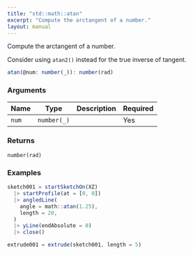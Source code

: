 ```yaml
---
title: "std::math::atan"
excerpt: "Compute the arctangent of a number."
layout: manual
---
```


Compute the arctangent of a number.

Consider using `atan2()` instead for the true inverse of tangent.

```js
atan(@num: number(_)): number(rad)
```


### Arguments

| Name | Type | Description | Required |
|----------|------|-------------|----------|
| `num` | `number(_)` |  | Yes |

### Returns

`number(rad)`


### Examples

```js
sketch001 = startSketchOn(XZ)
  |> startProfile(at = [0, 0])
  |> angledLine(
    angle = math::atan(1.25),
    length = 20,
  )
  |> yLine(endAbsolute = 0)
  |> close()

extrude001 = extrude(sketch001, length = 5)
```



